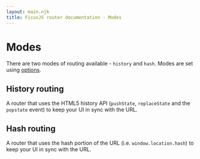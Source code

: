 ```yaml
---
layout: main.njk
title: FicusJS router documentation - Modes
---
```

# Modes

There are two modes of routing available - `history` and `hash`. Modes are set using [options](/features/options).

## History routing

A router that uses the HTML5 history API (`pushState`, `replaceState` and the `popstate` event) to keep your UI in sync with the URL.

## Hash routing

A router that uses the hash portion of the URL (i.e. `window.location.hash`) to keep your UI in sync with the URL.

